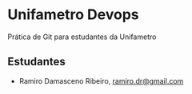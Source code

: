 # Unifametro Devops

Prática de Git para estudantes da Unifametro

## Estudantes
- Ramiro Damasceno Ribeiro, ramiro.dr@gmail.com
